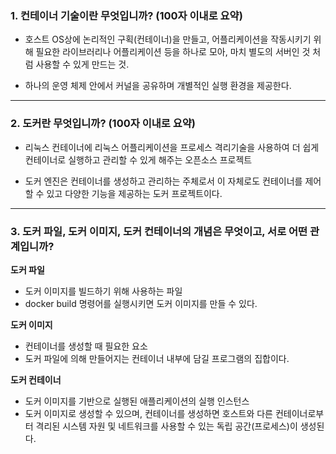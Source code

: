 ### 1. 컨테이너 기술이란 무엇입니까? (100자 이내로 요약)

- 호스트 OS상에 논리적인 구획(컨테이너)을 만들고, 어플리케이션을 작동시키기 위해 필요한 라이브러리나 어플리케이션 등을 하나로 모아, 마치 별도의 서버인 것 처럼 사용할 수 있게 만드는 것.

- 하나의 운영 체제 안에서 커널을 공유하며 개별적인 실행 환경을 제공한다.

---

### 2. 도커란 무엇입니까? (100자 이내로 요약)

- 리눅스 컨테이너에 리눅스 어플리케이션을 프로세스 격리기술을 사용하여 더 쉽게 컨테이너로 실행하고 관리할 수 있게 해주는 오픈소스 프로젝트

- 도커 엔진은 컨테이너를 생성하고 관리하는 주체로서 이 자체로도 컨테이너를 제어할 수 있고 다양한 기능을 제공하는 도커 프로젝트이다.

---

### 3. 도커 파일, 도커 이미지, 도커 컨테이너의 개념은 무엇이고, 서로 어떤 관계입니까?

**도커 파일**

- 도커 이미지를 빌드하기 위해 사용하는 파일
- docker build 명령어를 실행시키면 도커 이미지를 만들 수 있다.

**도커 이미지**

- 컨테이너를 생성할 때 필요한 요소
- 도커 파일에 의해 만들어지는 컨테이너 내부에 담길 프로그램의 집합이다.

**도커 컨테이너**

- 도커 이미지를 기반으로 실행된 애플리케이션의 실행 인스턴스
- 도커 이미지로 생성할 수 있으며, 컨테이너를 생성하면 호스트와 다른 컨테이너로부터 격리된 시스템 자원 및 네트워크를 사용할 수 있는 독립 공간(프로세스)이 생성된다.
